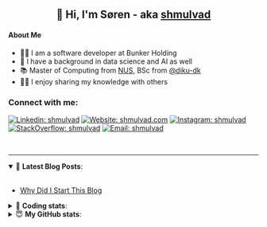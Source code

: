 <h2 align="center">
	👋 Hi, I'm Søren - aka <a href="https://shmulvad.com">shmulvad</a>
</h2>

#### About Me
- 👨‍💻 I am a software developer at Bunker Holding
- 🤖 I have a background in data science and AI as well
- 📚 Master of Computing from [NUS], BSc from [@diku-dk]
- 👨‍🏫 I enjoy sharing my knowledge with others

### Connect with me:

[![Linkedin: shmulvad](https://img.shields.io/badge/shmulvad-blue?style=flat&logo=Linkedin&logoColor=white)][linkedin]
[![Website: shmulvad.com](https://img.shields.io/badge/shmulvad.com-47CCCC?&style=flat&logo=Google-Chrome&logoColor=white)][website]
[![Instagram: shmulvad](https://img.shields.io/badge/-@shmulvad-purple?style=flat&logo=Instagram&logoColor=white)][instagram]
[![StackOverflow: shmulvad](https://img.shields.io/badge/shmulvad-FE7A16?style=flat&logo=stack-overflow&logoColor=white)][stackOverflow]
[![Email: shmulvad](https://img.shields.io/badge/shmulvad-D14836?style=flat&logo=gmail&logoColor=white)][mail]

<br />

---

<details open>
 <summary>📕 <b>Latest Blog Posts</b>: </summary>

<br>

<!-- BLOG-POST-LIST:START -->
- [Why Did I Start This Blog](https://shmulvad.com/blog/why-did-start-this-blog)
<!-- BLOG-POST-LIST:END -->

</details>

<!-- --- -->

<details>
 <summary>🤖 <b>Coding stats</b>: </summary>

<br>

NOTE: Doesn't track coding at work.

<!--START_SECTION:waka-->
![Code Time](http://img.shields.io/badge/Code%20Time-3%2C114%20hrs%2010%20mins-blue)

**I'm an Early 🐤** 

```text
🌞 Morning                1831 commits        ███████░░░░░░░░░░░░░░░░░░   27.50 % 
🌆 Daytime                2631 commits        ██████████░░░░░░░░░░░░░░░   39.52 % 
🌃 Evening                1590 commits        ██████░░░░░░░░░░░░░░░░░░░   23.88 % 
🌙 Night                  606 commits         ██░░░░░░░░░░░░░░░░░░░░░░░   09.10 % 
```


📊 **This Week I Spent My Time On** 

```text
💬 Programming Languages: 
Python                   26 mins             ████████████░░░░░░░░░░░░░   46.96 % 
Other                    23 mins             ██████████░░░░░░░░░░░░░░░   40.90 % 
JSON                     3 mins              █░░░░░░░░░░░░░░░░░░░░░░░░   05.68 % 
TOML                     2 mins              █░░░░░░░░░░░░░░░░░░░░░░░░   05.07 % 
Bash                     0 secs              ░░░░░░░░░░░░░░░░░░░░░░░░░   01.07 % 

🔥 Editors: 
VS Code                  33 mins             ███████████████░░░░░░░░░░   59.10 % 
Zsh                      23 mins             ██████████░░░░░░░░░░░░░░░   40.90 % 

🐱‍💻 Projects: 
km24-core                57 mins             █████████████████████████   100.00 % 
```


 Last Updated on 01/06/2025 18:51:32 UTC
<!--END_SECTION:waka-->

</details>

<!-- --- -->

<details>
 <summary>😇 <b>My GitHub stats</b>: </summary>

<br>

<img align="left" alt="shmulvad's Github Stats" src="https://github-readme-stats.vercel.app/api?username=shmulvad&show_icons=true&hide_border=true" />

</details>



[website]: https://shmulvad.com
[linkedin]: https://linkedin.com/in/shmulvad
[instagram]: https://instagram.com/shmulvad
[stackOverflow]: https://stackoverflow.com/users/9248793/shmulvad
[mail]: mailto:shmulvad@gmail.com
[@diku-dk]: https://github.com/diku-dk
[github]: https://github.com/shmulvad
[NUS]: https://www.nus.edu.sg
